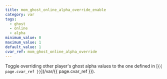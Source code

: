 ```yaml
---
title: mom_ghost_online_alpha_override_enable
category: var
tags:
  - ghost
  - online
  - alpha
minimum_value: 0
maximum_value: 1
default_value: 1
cvar_ref: mom_ghost_online_alpha_override
---
```


Toggle overriding other player's ghost alpha values to the one defined in [`{{ page.cvar_ref }}`](/var/{{ page.cvar_ref }}).
